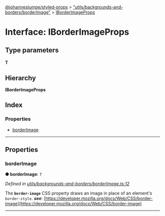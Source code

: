 [@johanneslumpe/styled-props](../README.md) > ["utils/backgrounds-and-borders/borderImage"](../modules/_utils_backgrounds_and_borders_borderimage_.md) > [IBorderImageProps](../interfaces/_utils_backgrounds_and_borders_borderimage_.iborderimageprops.md)

# Interface: IBorderImageProps

## Type parameters
#### T 
## Hierarchy

**IBorderImageProps**

## Index

### Properties

* [borderImage](_utils_backgrounds_and_borders_borderimage_.iborderimageprops.md#borderimage)

---

## Properties

<a id="borderimage"></a>

###  borderImage

**● borderImage**: *`T`*

*Defined in [utils/backgrounds-and-borders/borderImage.ts:12](https://github.com/johanneslumpe/styled-props/blob/3abf398/src/utils/backgrounds-and-borders/borderImage.ts#L12)*

The **`border-image`** CSS property draws an image in place of an element's `border-style`.
*__see__*: [https://developer.mozilla.org/docs/Web/CSS/border-image](https://developer.mozilla.org/docs/Web/CSS/border-image)

___


